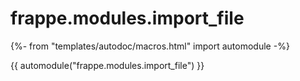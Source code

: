 # frappe.modules.import_file

{%- from "templates/autodoc/macros.html" import automodule -%}

{{ automodule("frappe.modules.import_file") }}
